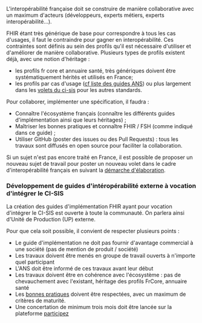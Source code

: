 L'interopérabilité française doit se construire de manière collaborative avec un maximum d'acteurs (développeurs, experts métiers, experts interopérabilité...).

FHIR étant très générique de base pour correspondre à tous les cas d'usages, il faut le contraindre pour gagner en interopérabilité. Ces contraintes sont définis au sein des profils qu'il est nécessaire d'utiliser et d'améliorer de manière collaborative. Plusieurs types de profils existent déjà, avec une notion d'héritage :

* les profils fr core et annuaire santé, très génériques doivent être systématiquement hérités et utilisés en France;
* les profils par cas d'usage ([cf liste des guides ANS](https://interop.esante.gouv.fr/ig/fhir)) ou plus largement dans les [volets du ci-sis](https://esante.gouv.fr/offres-services/ci-sis/espace-publication) pour les autres standards.

Pour collaborer, implémenter une spécification, il faudra :

* Connaître l'écosystème français (connaître les différents guides d'implémentation ainsi que leurs héritages) ;
* Maîtriser les bonnes pratiques et connaître FHIR / FSH (comme indiqué dans ce guide) ;
* Utiliser GitHub (poster des issues ou des Pull Requests) : tous les travaux sont diffusés en open source pour faciliter la collaboration.

Si un sujet n'est pas encore traité en France, il est possible de proposer un nouveau sujet de travail pour poster un nouveau volet dans le cadre d'interopérabilité français en suivant la [démarche d'élaboration](https://esante.gouv.fr/offres-services/ci-sis/demarche-elaboration).

### Développement de guides d'intéropérabilité externe à vocation d'intégrer le CI-SIS

La création des guides d'implémentation FHIR ayant pour vocation d'intégrer le CI-SIS est ouverte à toute la communauté. On parlera ainsi d'Unité de Production (UP) externe.

Pour que cela soit possible, il convient de respecter plusieurs points :

* Le guide d'implémentation ne doit pas fournir d'avantage commercial à une société (pas de mention de produit / société)
* Les travaux doivent être menés en groupe de travail ouverts à n'importe quel participant
* L'ANS doit être informé de ces travaux avant leur début
* Les travaux doivent être en cohérence avec l'écosystème : pas de chevauchement avec l'existant, héritage des profils FrCore, annuaire santé
* Les <a href="bonnes_pratiques_modeler.html">bonnes pratiques</a> doivent être respectées, avec un maximum de critères de maturité.
* Une concertation de minimum trois mois doit être lancée sur la plateforme [participez](https://participez.esante.gouv.fr)
